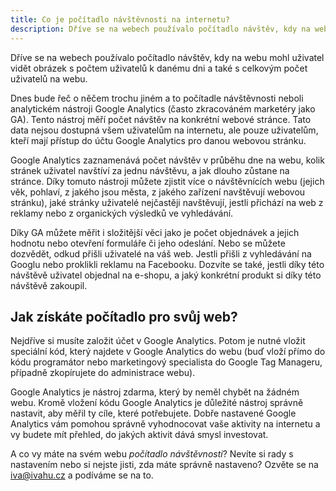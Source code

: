 ```yaml
---
title: Co je počítadlo návštěvnosti na internetu?
description: Dříve se na webech používalo počítadlo návštěv, kdy na webu mohl uživatel vidět obrázek s počtem uživatelů k danému dni a také s celkovým počet uživatelů na webu.
---
```


Dříve se na webech používalo počítadlo návštěv, kdy na webu mohl uživatel vidět obrázek s počtem uživatelů k danému dni a také s celkovým počet uživatelů na webu.

Dnes bude řeč o něčem trochu jiném a to počítadle návštěvnosti neboli analytickém nástroji Google Analytics (často zkracováném marketéry jako GA). Tento nástroj měří počet návštěv na konkrétní webové stránce. Tato data nejsou dostupná všem uživatelům na internetu, ale pouze uživatelům, kteří mají přístup do účtu Google Analytics pro danou webovou stránku.

Google Analytics zaznamenává počet návštěv v průběhu dne na webu, kolik stránek uživatel navštíví za jednu návštěvu, a jak dlouho zůstane na stránce. Díky tomuto nástroji můžete zjistit více o návštěvnících webu (jejich věk, pohlaví, z jakého jsou města, z jakého zařízení navštěvují webovou stránku), jaké stránky uživatelé nejčastěji navštěvují, jestli přichází na web z reklamy nebo z organických výsledků ve vyhledávání.

Díky GA můžete měřit i složitější věci jako je počet objednávek a jejich hodnotu nebo otevření formuláře či jeho odeslání. Nebo se můžete dozvědět, odkud přišli uživatelé na váš web. Jestli přišli z vyhledávání na Googlu nebo proklikli reklamu na Facebooku. Dozvíte se také, jestli díky této návštěvě uživatel objednal na e-shopu, a jaký konkrétní produkt si díky této návštěvě zakoupil.

## Jak získáte počítadlo pro svůj web?

Nejdříve si musíte založit účet v Google Analytics. Potom je nutné vložit speciální kód, který najdete v Google Analytics do webu (buď vloží přímo do kódu programátor nebo marketingový specialista do Google Tag Manageru, případně zkopírujete do administrace webu).

Google Analytics je nástroj zdarma, který by neměl chybět na žádném webu. Kromě vložení kódu Google Analytics je důležité nástroj správně nastavit, aby měřil ty cíle, které potřebujete.
Dobře nastavené Google Analytics vám pomohou správně vyhodnocovat vaše aktivity na internetu a vy budete mít přehled, do jakých aktivit dává smysl investovat.

A co vy máte na svém webu *počítadlo návštěvnosti*? Nevíte si rady s nastavením nebo si nejste jisti, zda máte správně nastaveno? Ozvěte se na iva@ivahu.cz a podíváme se na to.
